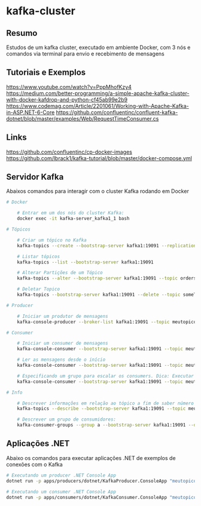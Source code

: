 # kafka-cluster

## Resumo

Estudos de um kafka cluster, executado em ambiente Docker, com 3 nós e comandos via terminal para envio e recebimento de mensagens

## Tutoriais e Exemplos

https://www.youtube.com/watch?v=PppMhofKzy4
https://medium.com/better-programming/a-simple-apache-kafka-cluster-with-docker-kafdrop-and-python-cf45ab99e2b9
https://www.codemag.com/Article/2201061/Working-with-Apache-Kafka-in-ASP.NET-6-Core
https://github.com/confluentinc/confluent-kafka-dotnet/blob/master/examples/Web/RequestTimeConsumer.cs

## Links

https://github.com/confluentinc/cp-docker-images
https://github.com/lbrack1/kafka-tutorial/blob/master/docker-compose.yml

## Servidor Kafka

Abaixos comandos para interagir com o cluster Kafka rodando em Docker

```bash
# Docker

    # Entrar em um dos nós do cluster Kafka:
    docker exec -it kafka-server_kafka1_1 bash

# Tópicos

    # Criar um tópico no Kafka
    kafka-topics --create --bootstrap-server kafka1:19091 --replication-factor 3 --partitions 3 --topic meutopico

    # Listar tópicos
    kafka-topics --list --bootstrap-server kafka1:19091

    # Alterar Partições de um Tópico
    kafka-topics --alter --bootstrap-server kafka1:19091 --topic orders-order-created --partitions 10

    # Deletar Topico
    kafka-topics --bootstrap-server kafka1:19091 --delete --topic someTopic

# Producer

    # Iniciar um produtor de mensagens
    kafka-console-producer --broker-list kafka1:19091 --topic meutopico

# Consumer

    # Iniciar um consumer de mensagens
    kafka-console-consumer --bootstrap-server kafka1:19091 --topic meutopico

    # Ler as mensagens desde o início
    kafka-console-consumer --bootstrap-server kafka1:19091 --topic meutopico --from-beginning

    # Especificando um grupo para escalar os consumers. Dica: Executar em pelo menos uns 3 consumers para testar a escalabilidade.
    kafka-console-consumer --bootstrap-server kafka1:19091 --topic meutopico --group a

# Info

    # Descrever informações em relação ao tópico a fim de saber número de réplicas e partições:
    kafka-topics --describe --bootstrap-server kafka1:19091 --topic meutopico

    # Descrever um grupo de consumidores:
    kafka-consumer-groups --group a --bootstrap-server kafka1:19091 --describe
```

## Aplicações .NET

Abaixo os comandos para executar aplicações .NET de exemplos de conexões com o Kafka

```bash
# Executando um producer .NET Console App
dotnet run -p apps/producers/dotnet/KafkaProducer.ConsoleApp "meutopico"

# Executando um consumer .NET Console App
dotnet run -p apps/consumers/dotnet/KafkaConsumer.ConsoleApp "meutopico" "grupo-a"
```

